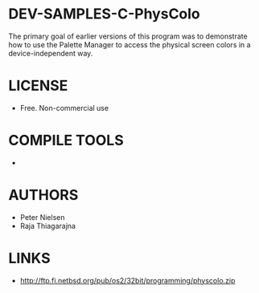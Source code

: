 # DEV-SAMPLES-C-PhysColo
The primary goal of earlier versions of this program was to demonstrate how to use the Palette Manager to access the physical screen colors in a device-independent way.

LICENSE
===============
* Free. Non-commercial use

COMPILE TOOLS
===============
* 
 
AUTHORS
===============
* Peter Nielsen
* Raja Thiagarajna

LINKS
===============
* http://ftp.fi.netbsd.org/pub/os2/32bit/programming/physcolo.zip
